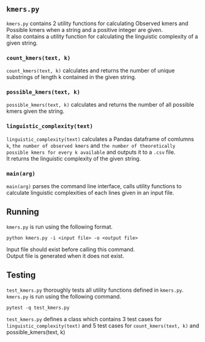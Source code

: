 ## `kmers.py`
`kmers.py` contains 2 utility functions for calculating Observed kmers and Possible kmers when a string and a positive integer are given.  
It also contains a utility function for calculating the linguistic complexity of a given string.  
### `count_kmers(text, k)`
`count_kmers(text, k)` calculates and returns the number of unique substrings of length k contained in the given string.  
### `possible_kmers(text, k)`
`possible_kmers(text, k)` calculates and returns the number of all possible kmers given the string.  
### `linguistic_complexity(text)`
`linguistic_complexity(text)` calculates a Pandas dataframe of comlumns `k`, `the number of observed kmers` and `the number of theoretically possible kmers for every k available` and outputs it to a `.csv` file.  
It returns the linguistic complexity of the given string.  
### `main(arg)`
`main(arg)` parses the command line interface, calls utility functions to calculate linguistic complexities of each lines given in an input file.  
## Running
`kmers.py` is run using the following format.  
```
python kmers.py -i <input file> -o <output file>
```
Input file should exist before calling this command.  
Output file is generated when it does not exist.  
## Testing
`test_kmers.py` thoroughly tests all utility functions defined in `kmers.py`.  
`kmers.py` is run using the following command.  
```
pytest -q test_kmers.py
```
`test_kmers.py` defines a class which contains 3 test cases for `linguistic_complexity(text)` and 5 test cases for `count_kmers(text, k)` and possible_kmers(text, k)